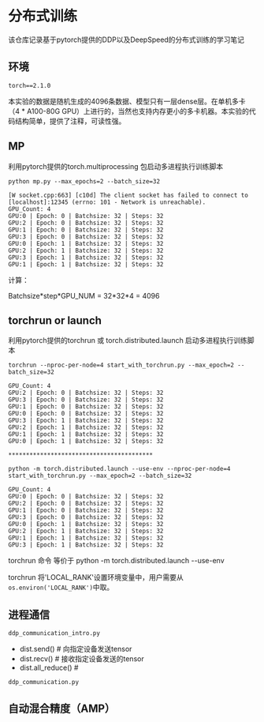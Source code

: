 # 分布式训练
该仓库记录基于pytorch提供的DDP以及DeepSpeed的分布式训练的学习笔记

## 环境

```
torch==2.1.0
```
本实验的数据是随机生成的4096条数据、模型只有一层dense层。在单机多卡（4 * A100-80G GPU）上进行的，当然也支持内存更小的多卡机器。本实验的代码结构简单，提供了注释，可读性强。

## MP
利用pytorch提供的torch.multiprocessing 包启动多进程执行训练脚本
```
python mp.py --max_epochs=2 --batch_size=32

[W socket.cpp:663] [c10d] The client socket has failed to connect to [localhost]:12345 (errno: 101 - Network is unreachable).
GPU_Count: 4
GPU:0 | Epoch: 0 | Batchsize: 32 | Steps: 32
GPU:2 | Epoch: 0 | Batchsize: 32 | Steps: 32
GPU:1 | Epoch: 0 | Batchsize: 32 | Steps: 32
GPU:3 | Epoch: 0 | Batchsize: 32 | Steps: 32
GPU:0 | Epoch: 1 | Batchsize: 32 | Steps: 32
GPU:2 | Epoch: 1 | Batchsize: 32 | Steps: 32
GPU:3 | Epoch: 1 | Batchsize: 32 | Steps: 32
GPU:1 | Epoch: 1 | Batchsize: 32 | Steps: 32
```
计算： 

Batchsize\*step\*GPU_NUM = 32\*32\*4 = 4096

## torchrun or launch
利用pytorch提供的torchrun 或 torch.distributed.launch 启动多进程执行训练脚本
```
torchrun --nproc-per-node=4 start_with_torchrun.py --max_epoch=2 --batch_size=32

GPU_Count: 4
GPU:2 | Epoch: 0 | Batchsize: 32 | Steps: 32
GPU:3 | Epoch: 0 | Batchsize: 32 | Steps: 32
GPU:1 | Epoch: 0 | Batchsize: 32 | Steps: 32
GPU:0 | Epoch: 0 | Batchsize: 32 | Steps: 32
GPU:3 | Epoch: 1 | Batchsize: 32 | Steps: 32
GPU:2 | Epoch: 1 | Batchsize: 32 | Steps: 32
GPU:1 | Epoch: 1 | Batchsize: 32 | Steps: 32
GPU:0 | Epoch: 1 | Batchsize: 32 | Steps: 32

*****************************************

python -m torch.distributed.launch --use-env --nproc-per-node=4 start_with_torchrun.py --max_epoch=2 --batch_size=32

GPU_Count: 4
GPU:0 | Epoch: 0 | Batchsize: 32 | Steps: 32
GPU:2 | Epoch: 0 | Batchsize: 32 | Steps: 32
GPU:1 | Epoch: 0 | Batchsize: 32 | Steps: 32
GPU:3 | Epoch: 0 | Batchsize: 32 | Steps: 32
GPU:0 | Epoch: 1 | Batchsize: 32 | Steps: 32
GPU:2 | Epoch: 1 | Batchsize: 32 | Steps: 32
GPU:1 | Epoch: 1 | Batchsize: 32 | Steps: 32
GPU:3 | Epoch: 1 | Batchsize: 32 | Steps: 32
```
torchrun 命令 等价于 python -m torch.distributed.launch --use-env

torchrun 将'LOCAL_RANK'设置环境变量中，用户需要从`os.environ('LOCAL_RANK')`中取。



## 进程通信

`ddp_communication_intro.py`
* dist.send() # 向指定设备发送tensor
* dist.recv() # 接收指定设备发送的tensor
* dist.all_reduce() # 

`ddp_communication.py`

## 自动混合精度（AMP）
